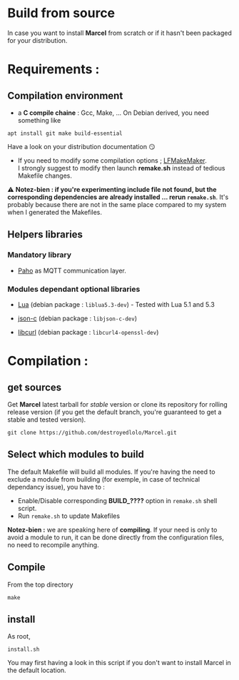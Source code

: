 Build from source
====

In case you want to install **Marcel** from scratch or if it hasn't been packaged for your distribution.

# Requirements :

## Compilation environment

* a **C compile chaine** : Gcc, Make, ...
On Debian derived, you need something like
```
apt install git make build-essential
```
Have a look on your distribution documentation :smirk:

* If you need to modify some compilation options ; [LFMakeMaker](http://destroyedlolo.info/Developpement/LFMakeMaker/).<br>
I strongly suggest to modify then launch **remake.sh** instead of tedious Makefile changes.

:warning: **Notez-bien : if you're experimenting include file not found, but the corresponding dependencies are already installed ... rerun `remake.sh`**.
It's probably because there are not in the same place compared to my system when I generated the Makefiles.

## Helpers libraries

### Mandatory library
* [Paho](https://eclipse.org/paho/clients/c/) as MQTT communication layer.

### Modules dependant optional libraries

* [Lua](http://www.lua.org/)
(debian package : `liblua5.3-dev`) - Tested with Lua 5.1 and 5.3

* [json-c](https://github.com/json-c/json-c/wiki)
(debian package : `libjson-c-dev`)

* [libcurl](https://curl.se/libcurl/)
(debian package : `libcurl4-openssl-dev`)


# Compilation :
## get sources
Get **Marcel** latest tarball for *stable* version or clone its repository for rolling release version
(if you get the default branch, you're guaranteed to get a stable and tested version).
```
git clone https://github.com/destroyedlolo/Marcel.git
```
## Select which modules to build

The default Makefile will build all modules. If you're having the need to exclude a module from building
(for exemple, in case of technical dependancy issue), you have to :
* Enable/Disable corresponding **BUILD_????** option in `remake.sh` shell script.
* Run `remake.sh` to update Makefiles

**Notez-bien :** we are speaking here of **compiling**. If your need is only to avoid a module to run, it can be done directly from the configuration files, no need to recompile anything.

## Compile

From the top directory
```
make
```

## install

As root, 
```
install.sh
```
You may first having a look in this script if you don't want to install Marcel in the default location.

